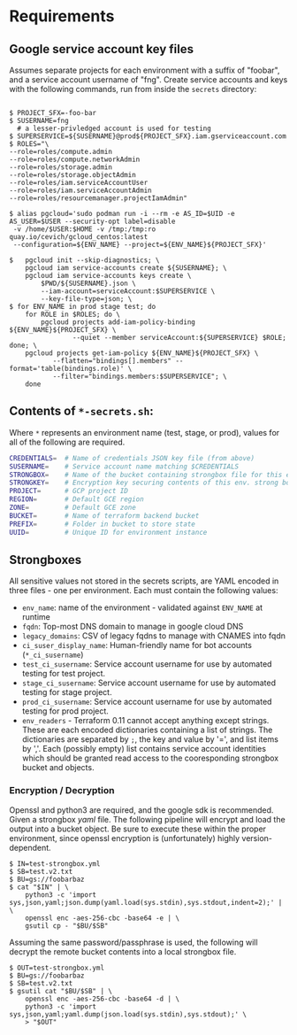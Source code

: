 # Requirements

## Google service account key files

Assumes separate projects for each environment with a suffix of "foobar",
and a service account username of "fng".  Create service accounts and keys
with the following commands, run from inside the ``secrets`` directory:

```

$ PROJECT_SFX=-foo-bar
$ SUSERNAME=fng
  # a lesser-privledged account is used for testing
$ SUPERSERVICE=${SUSERNAME}@prod${PROJECT_SFX}.iam.gserviceaccount.com
$ ROLES="\
--role=roles/compute.admin
--role=roles/compute.networkAdmin
--role=roles/storage.admin
--role=roles/storage.objectAdmin
--role=roles/iam.serviceAccountUser
--role=roles/iam.serviceAccountAdmin
--role=roles/resourcemanager.projectIamAdmin"

$ alias pgcloud='sudo podman run -i --rm -e AS_ID=$UID -e AS_USER=$USER --security-opt label=disable
 -v /home/$USER:$HOME -v /tmp:/tmp:ro quay.io/cevich/gcloud_centos:latest
 --configuration=${ENV_NAME} --project=${ENV_NAME}${PROJECT_SFX}'

$   pgcloud init --skip-diagnostics; \
    pgcloud iam service-accounts create ${SUSERNAME}; \
    pgcloud iam service-accounts keys create \
        $PWD/${SUSERNAME}.json \
        --iam-account=serviceAccount:$SUPERSERVICE \
        --key-file-type=json; \
$ for ENV_NAME in prod stage test; do
    for ROLE in $ROLES; do \
        pgcloud projects add-iam-policy-binding ${ENV_NAME}${PROJECT_SFX} \
                --quiet --member serviceAccount:${SUPERSERVICE} $ROLE;  done; \
    pgcloud projects get-iam-policy ${ENV_NAME}${PROJECT_SFX} \
           --flatten="bindings[].members" --format='table(bindings.role)' \
           --filter="bindings.members:$SUPERSERVICE"; \
    done
```

## Contents of `*-secrets.sh`:

Where `*` represents an environment name (test, stage, or prod), values
for all of the following are required.

```bash
CREDENTIALS=  # Name of credentials JSON key file (from above)
SUSERNAME=    # Service account name matching $CREDENTIALS
STRONGBOX=    # Name of the bucket containing strongbox file for this environment
STRONGKEY=    # Encryption key securing contents of this env. strong box file
PROJECT=      # GCP project ID
REGION=       # Default GCE region
ZONE=         # Default GCE zone
BUCKET=       # Name of terraform backend bucket
PREFIX=       # Folder in bucket to store state
UUID=         # Unique ID for environment instance
```

## Strongboxes

All sensitive values not stored in the secrets scripts, are YAML encoded in three
files - one per environment.  Each must contain the following values:

* ``env_name``: name of the environment - validated against ``ENV_NAME`` at runtime
* ``fqdn``: Top-most DNS domain to manage in google cloud DNS
* ``legacy_domains``: CSV of legacy fqdns to manage with CNAMES into fqdn
* ``ci_suser_display_name``: Human-friendly name for bot accounts (``*_ci_susername``)
* ``test_ci_susername``: Service account username for use by automated testing for test project.
* ``stage_ci_susername``: Service account username for use by automated testing for stage project.
* ``prod_ci_susername``: Service account username for use by automated testing for prod project.
* ``env_readers`` - Terraform 0.11 cannot accept anything except
  strings.  These are each encoded dictionaries containing a list of strings.
  The dictionaries are separated by `;`, the key and value by '=', and list items by ','.
  Each (possibly empty) list contains service account identities which should
  be granted read access to the cooresponding strongbox bucket and objects.

### Encryption / Decryption

Openssl and python3 are required, and the google sdk is recommended.  Given a strongbox *yaml*
file.  The following pipeline will encrypt and load the output into a bucket object.  Be sure
to execute these within the proper environment, since openssl encryption is (unfortunately)
highly version-dependent.

```
$ IN=test-strongbox.yml
$ SB=test.v2.txt
$ BU=gs://foobarbaz
$ cat "$IN" | \
    python3 -c 'import sys,json,yaml;json.dump(yaml.load(sys.stdin),sys.stdout,indent=2);' | \
    openssl enc -aes-256-cbc -base64 -e | \
    gsutil cp - "$BU/$SB"
```

Assuming the same password/passphrase is used, the following will decrypt the remote
bucket contents into a local strongbox file.

```
$ OUT=test-strongbox.yml
$ BU=gs://foobarbaz
$ SB=test.v2.txt
$ gsutil cat "$BU/$SB" | \
    openssl enc -aes-256-cbc -base64 -d | \
    python3 -c 'import sys,json,yaml;yaml.dump(json.load(sys.stdin),sys.stdout);' \
    > "$OUT"
```
